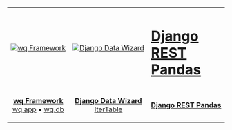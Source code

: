 <table>
<tbody>
<tr>
<td>

[![wq Framework](https://wq.io/images/wq.svg)](https://github.com/wq/wq)

</td>
<td>
      
[![Django Data Wizard](https://django-data-wizard.wq.io/images/django-data-wizard.svg)](https://github.com/wq/django-data-wizard)

</td>
<td>

# [Django <br> REST <br> Pandas](https://github.com/wq/django-rest-pandas)

</td>
</tr>
<tr>
  <td>
    <p align=center>
      <a href="https://github.com/wq/wq"><strong>wq Framework</strong></a>
      <br>
      <a href="https://github.com/wq/wq.app">wq.app</a>
      &bull;
      <a href="https://github.com/wq/wq.db">wq.db</a>
    </p>
  </td>
  <td>
    <p align=center>
      <a href="https://github.com/wq/django-data-wizard"><strong>Django Data Wizard</strong></a>
      <br>
      <a href="https://github.com/wq/itertable">IterTable</a>
    </p>
  </td>
  <td>
    <p align=center>
      <a href="https://github.com/wq/django-rest-pandas"><strong>Django REST Pandas</strong></a>
    </p>
  </td>
</tr>
</tbody>
</table>
